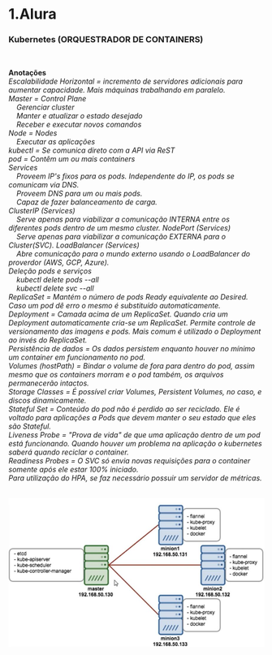 # 1.Alura

### Kubernetes (ORQUESTRADOR DE CONTAINERS)
<br />

**Anotações**<br>
    *Escalabilidade Horizontal = incremento de servidores adicionais para aumentar capacidade. Mais máquinas trabalhando em paralelo.*<br>
    *Master = Control Plane*<br>
    &nbsp;&nbsp;&nbsp;&nbsp;*Gerenciar cluster*<br>
    &nbsp;&nbsp;&nbsp;&nbsp;*Manter e atualizar o estado desejado*<br>
    &nbsp;&nbsp;&nbsp;&nbsp;*Receber e executar novos comandos*<br>
    *Node = Nodes*<br>
    &nbsp;&nbsp;&nbsp;&nbsp;*Executar as aplicações*<br>
    *kubectl = Se comunica direto com a API via ReST*<br>
    *pod = Contêm um ou mais containers*<br>
    *Services*<br>
    &nbsp;&nbsp;&nbsp;&nbsp;*Proveem IP's fixos para os pods. Independente do IP, os pods se comunicam via DNS.*<br>
    &nbsp;&nbsp;&nbsp;&nbsp;*Proveem DNS para um ou mais pods.*<br>
    &nbsp;&nbsp;&nbsp;&nbsp;*Capaz de fazer balanceamento de carga.*<br>
    *ClusterIP (Services)*<br>
    &nbsp;&nbsp;&nbsp;&nbsp;*Serve apenas para viabilizar a comunicação INTERNA entre os diferentes pods dentro de um mesmo cluster.*
    *NodePort (Services)*<br>
    &nbsp;&nbsp;&nbsp;&nbsp;*Serve apenas para viabilizar a comunicação EXTERNA para o Cluster(SVC).*
    *LoadBalancer (Services)*<br>
    &nbsp;&nbsp;&nbsp;&nbsp;*Abre comunicação para o mundo externo usando o LoadBalancer do proverdor (AWS, GCP, Azure).*<br>
    *Deleção pods e serviços*<br>
    &nbsp;&nbsp;&nbsp;&nbsp;*kubectl delete pods --all*<br>
    &nbsp;&nbsp;&nbsp;&nbsp;*kubectl delete svc --all*<br>
    *ReplicaSet = Mantém o número de pods Ready equivalente ao Desired. Caso um pod dê erro o mesmo é substituído automaticamente.*<br>
    *Deployment = Camada acima de um ReplicaSet. Quando cria um Deployment automaticamente cria-se um ReplicaSet. Permite controle de versionamento das imagens e pods.
    Mais comum é utilizado o Deployment ao invés do ReplicaSet.*<br>
    *Persistência de dados = Os dados persistem enquanto houver no mínimo um container em funcionamento no pod.*<br>
    *Volumes (hostPath) = Bindar o volume de fora para dentro do pod, assim mesmo que os containers morram e o pod também, os arquivos permanecerão intactos.*<br>
    *Storage Classes = É possível criar Volumes, Persistent Volumes, no caso, e discos dinamicamente.*<br>
    *Stateful Set = Conteúdo do pod não é perdido ao ser reciclado. Ele é voltado para aplicações a Pods que devem manter o seu estado que eles são Stateful.*<br>
    *Liveness Probe = "Prova de vida" de que uma aplicação dentro de um pod está funcionando. Quando houver um problema na aplicação o kubernetes saberá quando reciclar o container.*<br>
    *Readiness Probes = O SVC só envia novas requisições para o container somente após ele estar 100% iniciado.*<br>
    *Para utilização do HPA, se faz necessário possuir um servidor de métricas.*<br>
<br />

<kbd>
    <img src="https://github.com/fabiokerber/Kubernetes/blob/main/img/070420221118.JPG">
</kbd>
<br />
<br />